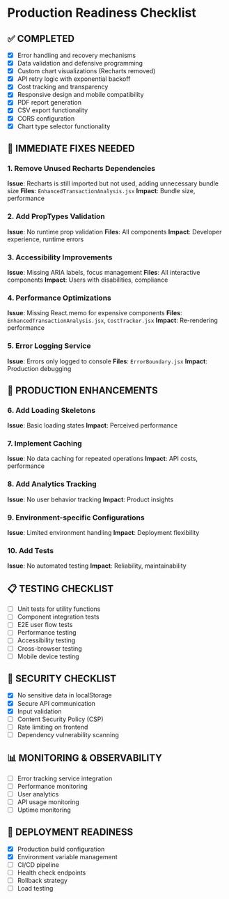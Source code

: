 # Production Readiness Checklist

## ✅ COMPLETED
- [x] Error handling and recovery mechanisms
- [x] Data validation and defensive programming
- [x] Custom chart visualizations (Recharts removed)
- [x] API retry logic with exponential backoff
- [x] Cost tracking and transparency
- [x] Responsive design and mobile compatibility
- [x] PDF report generation
- [x] CSV export functionality
- [x] CORS configuration
- [x] Chart type selector functionality

## 🔧 IMMEDIATE FIXES NEEDED

### 1. Remove Unused Recharts Dependencies
**Issue**: Recharts is still imported but not used, adding unnecessary bundle size
**Files**: `EnhancedTransactionAnalysis.jsx`
**Impact**: Bundle size, performance

### 2. Add PropTypes Validation
**Issue**: No runtime prop validation
**Files**: All components
**Impact**: Developer experience, runtime errors

### 3. Accessibility Improvements
**Issue**: Missing ARIA labels, focus management
**Files**: All interactive components
**Impact**: Users with disabilities, compliance

### 4. Performance Optimizations
**Issue**: Missing React.memo for expensive components
**Files**: `EnhancedTransactionAnalysis.jsx`, `CostTracker.jsx`
**Impact**: Re-rendering performance

### 5. Error Logging Service
**Issue**: Errors only logged to console
**Files**: `ErrorBoundary.jsx`
**Impact**: Production debugging

## 🚀 PRODUCTION ENHANCEMENTS

### 6. Add Loading Skeletons
**Issue**: Basic loading states
**Impact**: Perceived performance

### 7. Implement Caching
**Issue**: No data caching for repeated operations
**Impact**: API costs, performance

### 8. Add Analytics Tracking
**Issue**: No user behavior tracking
**Impact**: Product insights

### 9. Environment-specific Configurations
**Issue**: Limited environment handling
**Impact**: Deployment flexibility

### 10. Add Tests
**Issue**: No automated testing
**Impact**: Reliability, maintainability

## 📋 TESTING CHECKLIST
- [ ] Unit tests for utility functions
- [ ] Component integration tests
- [ ] E2E user flow tests
- [ ] Performance testing
- [ ] Accessibility testing
- [ ] Cross-browser testing
- [ ] Mobile device testing

## 🔐 SECURITY CHECKLIST
- [x] No sensitive data in localStorage
- [x] Secure API communication
- [x] Input validation
- [ ] Content Security Policy (CSP)
- [ ] Rate limiting on frontend
- [ ] Dependency vulnerability scanning

## 📊 MONITORING & OBSERVABILITY
- [ ] Error tracking service integration
- [ ] Performance monitoring
- [ ] User analytics
- [ ] API usage monitoring
- [ ] Uptime monitoring

## 🚀 DEPLOYMENT READINESS
- [x] Production build configuration
- [x] Environment variable management
- [ ] CI/CD pipeline
- [ ] Health check endpoints
- [ ] Rollback strategy
- [ ] Load testing
